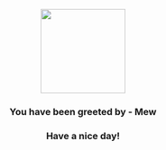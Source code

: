 <p align="center">
    <img src="https://raw.githubusercontent.com/PokeAPI/sprites/master/sprites/pokemon/151.png" width="150" height="150">
</p>
<h3 align="center">You have been greeted by - <b>Mew</b></h3>
<h3 align="center">Have a nice day!</h3>
